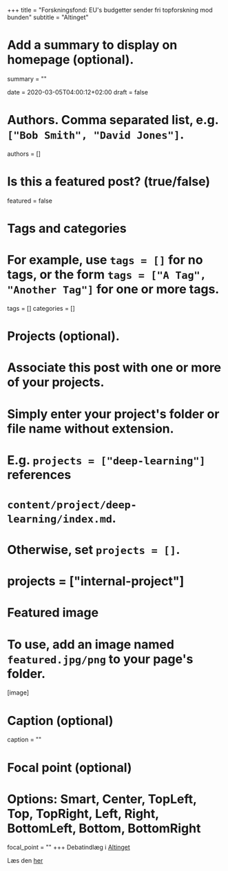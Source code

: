 +++
title = "Forskningsfond: EU's budgetter sender fri topforskning mod bunden"
subtitle = "Altinget"

# Add a summary to display on homepage (optional).
summary = ""

date = 2020-03-05T04:00:12+02:00
draft = false

# Authors. Comma separated list, e.g. `["Bob Smith", "David Jones"]`.
authors = []

# Is this a featured post? (true/false)
featured = false

# Tags and categories
# For example, use `tags = []` for no tags, or the form `tags = ["A Tag", "Another Tag"]` for one or more tags.
tags = []
categories = []

# Projects (optional).
#   Associate this post with one or more of your projects.
#   Simply enter your project's folder or file name without extension.
#   E.g. `projects = ["deep-learning"]` references
#   `content/project/deep-learning/index.md`.
#   Otherwise, set `projects = []`.
# projects = ["internal-project"]

# Featured image
# To use, add an image named `featured.jpg/png` to your page's folder.
[image]
  # Caption (optional)
  caption = ""

  # Focal point (optional)
  # Options: Smart, Center, TopLeft, Top, TopRight, Left, Right, BottomLeft, Bottom, BottomRight
  focal_point = ""
+++
Debatindlæg i [Altinget](https://www.altinget.dk)  

Læs den [her](https://www.altinget.dk/eu/artikel/danmarks-frie-forskningsfond-eus-budgetter-sender-fri-topforskning-mod-bunden)
